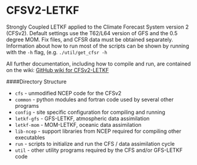 # CFSV2-LETKF
Strongly Coupled LETKF applied to the Climate Forecast System version 2 (CFSv2). Default settings use the T62/L64 version of GFS and the 0.5 degree MOM. Fix files, and CFSR data must be obtained separately. Information about how to run most of the scripts can be shown by running with the `-h` flag, (e.g. `./util/get_cfsr -h`

All further documentation, including how to compile and run, are contained on the wiki: [GitHub wiki for CFSv2-LETKF](https://github.com/UMD-AOSC/CFSv2-LETKF/wiki)

####Directory Structure
* `cfs` - unmodified NCEP code for the CFSv2
* `common` - python modules and fortran code used by several other programs
* `config` - site specific configuration for compiling and running
* `letkf-gfs` - GFS-LETKF, atmospheric data assimilation
* `letkf-mom` - MOM-LETKF, oceanic data assimilation
* `lib-ncep` - support libraries from NCEP required for compiling other executables
* `run` - scripts to initialize and run the CFS / data assimilation cycle
* `util` - other utility programs required by the CFS and/or GFS-LETKF code